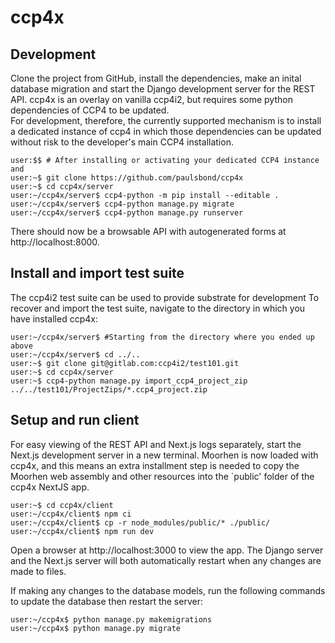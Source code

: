 # ccp4x

## Development

Clone the project from GitHub,
install the dependencies, make an inital database migration
and start the Django development server for the REST API.
ccp4x is an overlay on vanilla ccp4i2, but requires some python dependencies of CCP4 to be updated.  
For development, therefore, the currently supported mechanism
is to install a dedicated instance of ccp4 in which those dependencies can be updated without risk to the developer's main CCP4 installation.

```console
user:$$ # After installing or activating your dedicated CCP4 instance and
user:~$ git clone https://github.com/paulsbond/ccp4x
user:~$ cd ccp4x/server
user:~/ccp4x/server$ ccp4-python -m pip install --editable .
user:~/ccp4x/server$ ccp4-python manage.py migrate
user:~/ccp4x/server$ ccp4-python manage.py runserver
```

There should now be a browsable API with autogenerated forms
at http://localhost:8000.

## Install and import test suite

The ccp4i2 test suite can be used to provide substrate for development
To recover and import the test suite, navigate to the directory in which you have installed ccp4x:

```console
user:~/ccp4x/server$ #Starting from the directory where you ended up above
user:~/ccp4x/server$ cd ../..
user:~$ git clone git@gitlab.com:ccp4i2/test101.git
user:~$ cd ccp4x/server
user:~$ ccp4-python manage.py import_ccp4_project_zip ../../test101/ProjectZips/*.ccp4_project.zip
```

## Setup and run client

For easy viewing of the REST API and Next.js logs separately,
start the Next.js development server in a new terminal. Moorhen is now loaded with
ccp4x, and this means an extra installment step is needed to copy the Moorhen web assembly
and other resources into the `public' folder of the ccp4x NextJS app.

```console
user:~$ cd ccp4x/client
user:~/ccp4x/client$ npm ci
user:~/ccp4x/client$ cp -r node_modules/public/* ./public/
user:~/ccp4x/client$ npm run dev
```

Open a browser at http://localhost:3000 to view the app.
The Django server and the Next.js server
will both automatically restart
when any changes are made to files.

If making any changes to the database models,
run the following commands to update the database
then restart the server:

```console
user:~/ccp4x$ python manage.py makemigrations
user:~/ccp4x$ python manage.py migrate
```

